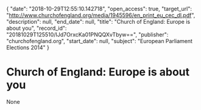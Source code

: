 {
  "date": "2018-10-29T12:55:10.142718", 
  "open_access": true, 
  "target_url": "http://www.churchofengland.org/media/1945596/en_print_eu_cec_dl.pdf", 
  "description": null, 
  "end_date": null, 
  "title": "Church of England: Europe is about you", 
  "record_id": "20181029T125510/IJd7OrxcKa01PNQQXvTbyw==", 
  "publisher": "churchofengland.org", 
  "start_date": null, 
  "subject": "European Parliament Elections 2014"
}

# Church of England: Europe is about you

None